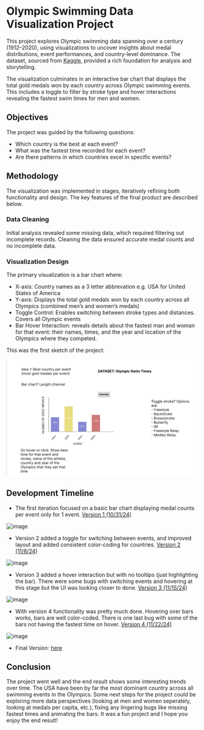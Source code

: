 # Olympic Swimming Data Visualization Project

This project explores Olympic swimming data spanning over a century (1912–2020), using visualizations to uncover insights about medal distributions, event performances, and country-level dominance. The dataset, sourced from [Kaggle](https://www.kaggle.com/datasets/datasciencedonut/olympic-swimming-1912-to-2020), provided a rich foundation for analysis and storytelling.

The visualization culminates in an interactive bar chart that displays the total gold medals won by each country across Olympic swimming events. This includes a toggle to filter by stroke type and hover interactions revealing the fastest swim times for men and women.

## Objectives

The project was guided by the following questions:

 * Which country is the best at each event?
 * What was the fastest time recorded for each event?
 * Are there patterns in which countries excel in specific events?

## Methodology

The visualization was implemented in stages, iteratively refining both functionality and design. The key features of the final product are described below.

### Data Cleaning

Initial analysis revealed some missing data, which required filtering out incomplete records. Cleaning the data ensured accurate medal counts and no incomplete data. 

### Visualization Design

The primary visualization is a bar chart where:
* X-axis: Country names as a 3 letter abbrevation e.g. USA for United States of America
* Y-axis: Displays the total gold medals won by each country across all Olympics (combined men’s and women’s medals)
* Toggle Control: Enables switching between stroke types and distances. Covers all Olympic events
* Bar Hover Interaction: reveals details about the fastest man and woman for that event: their names, times, and the year and location of the Olympics where they competed.

This was the first sketch of the project:

![image](./dataviz.jpg)

## Development Timeline

* The first iteration focused on a basic bar chart displaying medal counts per event only for 1 event.
[Version 1 (10/31/24)](https://vizhub.com/aschechter10/olympic-swimming-project-version-1)

![image](./dataviz-1.jpg)

* Version 2 added a toggle for switching between events, and improved layout and added consistent color-coding for countries.
[Version 2 (11/8/24)](https://vizhub.com/aschechter10/olympic-swimming-project-2)

![image](./dataviz-2.jpg)

* Version 3 added a hover interaction but with no tooltips (just highlighting the bar). There were some bugs with switching events and hovering at this stage but the UI was looking closer to done.
[Version 3 (11/15/24)](https://vizhub.com/aschechter10/olympic-swimming-project-3)

![image](./dataviz-3.jpg)

* With version 4 functionality was pretty much done. Hovering over bars works, bars are well color-coded. There is one last bug with some of the bars not having the fastest time on hover.
[Version 4 (11/22/24)](https://vizhub.com/aschechter10/olympic-swimming-project-4)

![image](./dataviz-4.jpg)

* Final Version: [here](https://vizhub.com/aschechter10/olympic-swimming-project)

## Conclusion

The project went well and the end result shows some interesting trends over time. The USA have been by far the most dominant country across all swimming events in the Olympics. Some next steps for the project could be exploring more data perspectives (looking at men and women seperately, looking at medals per capita, etc.), fixing any lingering bugs like missing fastest times and animating the bars. It was a fun project and I hope you enjoy the end result!
